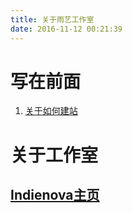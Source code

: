 ```yaml
---
title: 关于雨艺工作室
date: 2016-11-12 00:21:39
---
```


# 写在前面

1. [关于如何建站](/about/about_hexo.html)

# 关于工作室

## [Indienova主页](http://indienova.com/u/yuyistudio)
